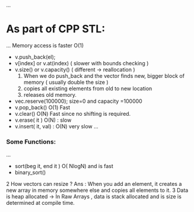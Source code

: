 ...
# As part of CPP STL:
...
Memory access is faster O(1)

- v.push_back(el);
- v[index] or v.at(index) ( slower with bounds checking )
- v.size() or v.capacity() ( different -> reallocation )
  1. When we do push_back and the vector finds new, bigger block of memory ( usually double the size ) 
  2. copies all existing elements from old to new location
  3. releases old memory.
- vec.reserve(100000); size=0 and capacity =100000
- v.pop_back() O(1) Fast
- v.clear() O(N) Fast since no shifting is required. 
- v.erase( it ) O(N) : slow 
- v.insert( it, val) : O(N) very slow
...
### Some Functions:
...
- sort(beg it, end it ) O( NlogN) and is fast
- binary_sort()


2 How vectors can resize ? 
Ans : When you add an element, it creates a new array in memory somewhere else and copies all elements to it. 
3 Data is heap allocated -> In Raw Arrays , data is stack allocated and is size is determined at compile time. 